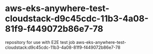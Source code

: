 # aws-eks-anywhere-test-cloudstack-d9c45cdc-11b3-4a08-81f9-f449072b86e7-78
repository for use with E2E test job aws-eks-anywhere-test-cloudstack:d9c45cdc-11b3-4a08-81f9-f449072b86e7-78
